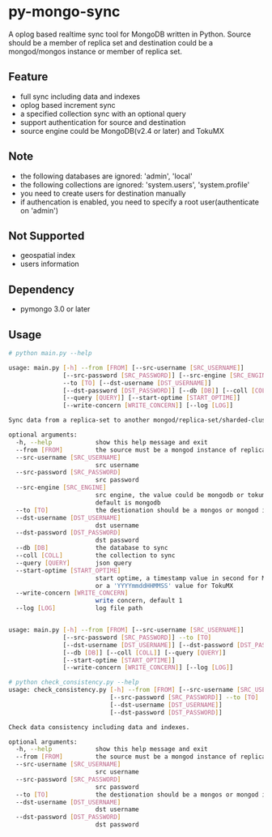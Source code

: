 # py-mongo-sync

A oplog based realtime sync tool for MongoDB written in Python.
Source should be a member of replica set and destination could be a mongod/mongos instance or member of replica set.


## Feature

- full sync including data and indexes
- oplog based increment sync
- a specified collection sync with an optional query
- support authentication for source and destination
- source engine could be MongoDB(v2.4 or later) and TokuMX


## Note

- the following databases are ignored: 'admin', 'local'
- the following collections are ignored: 'system.users', 'system.profile'
- you need to create users for destination manually
- if authencation is enabled, you need to specify a root user(authenticate on 'admin')


## Not Supported

- geospatial index
- users information


## Dependency

- pymongo 3.0 or later


## Usage 

```bash
# python main.py --help

usage: main.py [-h] --from [FROM] [--src-username [SRC_USERNAME]]
               [--src-password [SRC_PASSWORD]] [--src-engine [SRC_ENGINE]]
               --to [TO] [--dst-username [DST_USERNAME]]
               [--dst-password [DST_PASSWORD]] [--db [DB]] [--coll [COLL]]
               [--query [QUERY]] [--start-optime [START_OPTIME]]
               [--write-concern [WRITE_CONCERN]] [--log [LOG]]

Sync data from a replica-set to another mongod/replica-set/sharded-cluster.

optional arguments:
  -h, --help            show this help message and exit
  --from [FROM]         the source must be a mongod instance of replica-set
  --src-username [SRC_USERNAME]
                        src username
  --src-password [SRC_PASSWORD]
                        src password
  --src-engine [SRC_ENGINE]
                        src engine, the value could be mongodb or tokumx,
                        default is mongodb
  --to [TO]             the destionation should be a mongos or mongod instance
  --dst-username [DST_USERNAME]
                        dst username
  --dst-password [DST_PASSWORD]
                        dst password
  --db [DB]             the database to sync
  --coll [COLL]         the collection to sync
  --query [QUERY]       json query
  --start-optime [START_OPTIME]
                        start optime, a timestamp value in second for MongoDB
                        or a 'YYYYmmddHHMMSS' value for TokuMX
  --write-concern [WRITE_CONCERN]
                        write concern, default 1
  --log [LOG]           log file path


usage: main.py [-h] --from [FROM] [--src-username [SRC_USERNAME]]
               [--src-password [SRC_PASSWORD]] --to [TO]
               [--dst-username [DST_USERNAME]] [--dst-password [DST_PASSWORD]]
               [--db [DB]] [--coll [COLL]] [--query [QUERY]]
               [--start-optime [START_OPTIME]]
               [--write-concern [WRITE_CONCERN]] [--log [LOG]]

```

```bash
# python check_consistency.py --help
usage: check_consistency.py [-h] --from [FROM] [--src-username [SRC_USERNAME]]
                            [--src-password [SRC_PASSWORD]] --to [TO]
                            [--dst-username [DST_USERNAME]]
                            [--dst-password [DST_PASSWORD]]

Check data consistency including data and indexes.

optional arguments:
  -h, --help            show this help message and exit
  --from [FROM]         the source must be a mongod instance of replica-set
  --src-username [SRC_USERNAME]
                        src username
  --src-password [SRC_PASSWORD]
                        src password
  --to [TO]             the destionation should be a mongos or mongod instance
  --dst-username [DST_USERNAME]
                        dst username
  --dst-password [DST_PASSWORD]
                        dst password
```

